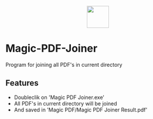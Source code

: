 <p align="center">
<img src="magic.ico" width="60" height="60">
</p>

# Magic-PDF-Joiner
Program for joining all PDF's in current directory

## Features
* Doubleclik on 'Magic PDF Joiner.exe'
* All PDF's in current directory will be joined
* And saved in 'Magic PDF/Magic PDF Joiner Result.pdf'
